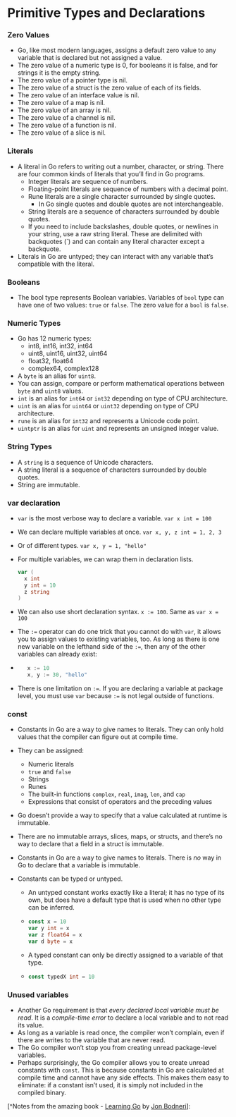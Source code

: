 # Primitive Types and Declarations
### Zero Values
- Go, like most modern languages, assigns a default zero value to any variable that is declared but not assigned a value.
- The zero value of a numeric type is 0, for booleans it is false, and for strings it is the empty string.
- The zero value of a pointer type is nil.
- The zero value of a struct is the zero value of each of its fields.
- The zero value of an interface value is nil.
- The zero value of a map is nil.
- The zero value of an array is nil.
- The zero value of a channel is nil.
- The zero value of a function is nil.
- The zero value of a slice is nil.
### Literals
- A literal in Go refers to writing out a number, character, or string. There are four common kinds of literals that you’ll find in Go programs.
     - Integer literals are sequence of numbers.
     - Floating-point literals are sequence of numbers with a decimal point.
     - Rune literals are a single character surrounded by single quotes.
          - In Go single quotes and double quotes are not interchangeable.
     - String literals are a sequence of characters surrounded by double quotes.   
     - If you need to include backslashes, double quotes, or newlines in your string, use a raw string literal. These are delimited with backquotes (`) and can contain any literal character except a backquote.
-  Literals in Go are untyped; they can interact with any variable that’s compatible with the literal.

### Booleans
- The bool type represents Boolean variables. Variables of `bool` type can have one of two values: `true` or `false`. The zero value for a `bool` is `false`.

### Numeric Types
- Go has 12 numeric types:
     - int8, int16, int32, int64
     - uint8, uint16, uint32, uint64
     - float32, float64
     - complex64, complex128
- A `byte` is an alias for `uint8`.
- You can assign, compare or perform mathematical operations between `byte` and `uint8` values.
- `int` is an alias for `int64` or `int32` depending on type of CPU architecture.
- `uint` is an alias for `uint64` or `uint32` depending on type of CPU architecture.
- `rune` is an alias for `int32` and represents a Unicode code point.
- `uintptr` is an alias for `uint` and represents an unsigned integer value.

### String Types
- A `string` is a sequence of Unicode characters.
- A string literal is a sequence of characters surrounded by double quotes.
- String are immutable.

### var declaration

- `var` is the most verbose way to declare a variable.
     `var x int = 100`
     
- We can declare multiple variables at once.
     `var x, y, z int = 1, 2, 3`
     
- Or of different types.
     `var x, y = 1, "hello"`
     
- For multiple variables, we can wrap them in declaration lists.
     ```go
     var (
       x int
       y int = 10
       z string
     )
     
- We can also use short declaration syntax.
     `x := 100`. Same as `var x = 100`
     
- The `:=` operator can do one trick that you cannot do with `var`,  it allows you to assign values to existing variables, too. As long as there is one new variable on the lefthand side of the `:=`, then any of the other variables can already exist:

- ```go
     x := 10
     x, y := 30, "hello"
     ```

- There is one limitation on `:=`. If you are declaring a variable at package level, you must use `var` because `:=` is not legal outside of functions.

  

### const

- Constants in Go are a way to give names to literals. They can only hold values that the compiler can figure out at compile time.

- They can be assigned:

  - Numeric literals
  - `true` and `false`
  - Strings
  - Runes
  - The built-in functions `complex`, `real`, `imag`, `len`, and `cap`
  - Expressions that consist of operators and the preceding values

- Go doesn’t provide a way to specify that a value calculated at runtime is immutable.

- There are no immutable arrays, slices, maps, or structs, and there’s no way to declare that a field in a struct is immutable.

- Constants in Go are a way to give names to literals. There is *no* way in Go to declare that a variable is immutable.

- Constants can be typed or untyped. 

  - An untyped constant works exactly like a literal; it has no type of its own, but does have a default type that is used when no other type can be inferred.

  - ```go
    const x = 10
    var y int = x
    var z float64 = x
    var d byte = x
    ```

  -  A typed constant can only be directly assigned to a variable of that type.

  - ```go
    const typedX int = 10
    ```

### Unused variables

- Another Go requirement is that *every declared local variable must be read*. It is a *compile-time error* to declare a local variable and to not read its value.
- As long as a variable is read once, the compiler won’t complain, even if there are writes to the variable that are never read.
- The Go compiler won’t stop you from creating unread package-level variables.
- Perhaps surprisingly, the Go compiler allows you to create unread constants with `const`. This is because constants in Go are calculated at compile time and cannot have any side effects. This makes them easy to eliminate: if a constant isn’t used, it is simply not included in the compiled binary.



[^Notes from the amazing book - [Learning Go](https://www.oreilly.com/library/view/learning-go/9781492077206/) by [Jon Bodneri](https://medium.com/@jon_43067)]:
